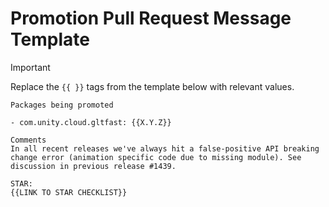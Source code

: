 # Promotion Pull Request Message Template

> [!IMPORTANT]
> Replace the `{{ }}` tags from the template below with relevant values.

```text
Packages being promoted

- com.unity.cloud.gltfast: {{X.Y.Z}}

Comments
In all recent releases we've always hit a false-positive API breaking change error (animation specific code due to missing module). See discussion in previous release #1439.

STAR:
{{LINK TO STAR CHECKLIST}}
```
